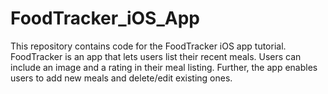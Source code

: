 # FoodTracker_iOS_App

This repository contains code for the FoodTracker iOS app tutorial.  FoodTracker is an app that lets users list their recent meals.  Users can include an image and a rating in their meal listing.  Further, the app enables users to add new meals and delete/edit existing ones.
